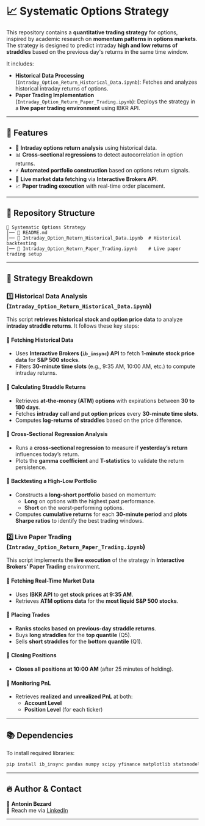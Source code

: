 # 📈 Systematic Options Strategy

This repository contains a **quantitative trading strategy** for options, inspired by academic research on **momentum patterns in options markets**. The strategy is designed to predict intraday **high and low returns of straddles** based on the previous day's returns in the same time window.

It includes:
- **Historical Data Processing** (`Intraday_Option_Return_Historical_Data.ipynb`): Fetches and analyzes historical intraday returns of options.
- **Paper Trading Implementation** (`Intraday_Option_Return_Paper_Trading.ipynb`): Deploys the strategy in a **live paper trading environment** using IBKR API.

---

## 🚀 Features

- 📡 **Intraday options return analysis** using historical data.
- 📊 **Cross-sectional regressions** to detect autocorrelation in option returns.
- ⚡ **Automated portfolio construction** based on options return signals.
- 🏦 **Live market data fetching** via **Interactive Brokers API**.
- 📈 **Paper trading execution** with real-time order placement.

---

## 📂 Repository Structure

```
📁 Systematic Options Strategy
│── 📄 README.md
│── 📓 Intraday_Option_Return_Historical_Data.ipynb  # Historical backtesting
│── 📓 Intraday_Option_Return_Paper_Trading.ipynb    # Live paper trading setup
```

---

## 📜 Strategy Breakdown

### 1️⃣ **Historical Data Analysis (`Intraday_Option_Return_Historical_Data.ipynb`)**
This script **retrieves historical stock and option price data** to analyze **intraday straddle returns**. It follows these key steps:

#### 🔹 **Fetching Historical Data**
- Uses **Interactive Brokers (`ib_insync`) API** to fetch **1-minute stock price data** for **S&P 500 stocks**.
- Filters **30-minute time slots** (e.g., 9:35 AM, 10:00 AM, etc.) to compute intraday returns.

#### 🔹 **Calculating Straddle Returns**
- Retrieves **at-the-money (ATM) options** with expirations between **30 to 180 days**.
- Fetches **intraday call and put option prices** every **30-minute time slots**.
- Computes **log-returns of straddles** based on the price difference.

#### 🔹 **Cross-Sectional Regression Analysis**
- Runs a **cross-sectional regression** to measure if **yesterday’s return** influences today’s return.
- Plots the **gamma coefficient** and **T-statistics** to validate the return persistence.

#### 🔹 **Backtesting a High-Low Portfolio**
- Constructs a **long-short portfolio** based on momentum:
  - **Long** on options with the highest past performance.
  - **Short** on the worst-performing options.
- Computes **cumulative returns** for each **30-minute period** and **plots Sharpe ratios** to identify the best trading windows.



### 2️⃣ **Live Paper Trading (`Intraday_Option_Return_Paper_Trading.ipynb`)**
This script implements the **live execution** of the strategy in **Interactive Brokers’ Paper Trading** environment.

#### 🔹 **Fetching Real-Time Market Data**
- Uses **IBKR API** to get **stock prices at 9:35 AM**.
- Retrieves **ATM options data** for the **most liquid S&P 500 stocks**.

#### 🔹 **Placing Trades**
- **Ranks stocks based on previous-day straddle returns**.
- Buys **long straddles** for the **top quantile** (Q5).
- Sells **short straddles** for the **bottom quantile** (Q1).

#### 🔹 **Closing Positions**
- **Closes all positions at 10:00 AM** (after 25 minutes of holding).

#### 🔹 **Monitoring PnL**
- Retrieves **realized and unrealized PnL** at both:
  - **Account Level**
  - **Position Level** (for each ticker)

---

## 📚 Dependencies

To install required libraries:

```bash
pip install ib_insync pandas numpy scipy yfinance matplotlib statsmodels nest_asyncio
```

---

## 🔥 Author & Contact
👤 **Antonin Bezard**  
📧 Reach me via [LinkedIn](https://www.linkedin.com/in/antonin-bezard-a11511177/)

---
